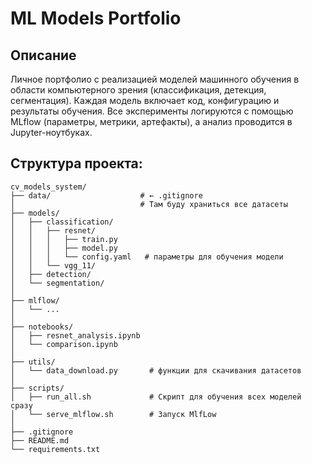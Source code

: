 # ML Models Portfolio

## Описание

Личное портфолио с реализацией моделей машинного обучения в области компьютерного зрения (классификация, детекция, сегментация). 
Каждая модель включает код, конфигурацию и результаты обучения. 
Все эксперименты логируются с помощью MLflow (параметры, метрики, артефакты), а анализ 
проводится в Jupyter-ноутбуках. 

## Структура проекта:

```
cv_models_system/
├── data/                    # ← .gitignore
│                            # Там буду храниться все датасеты
├── models/
│   ├── classification/
│   │   ├── resnet/
│   │   │   ├── train.py
│   │   │   ├── model.py
│   │   │   └── config.yaml   # параметры для обучения модели
│   │   └── vgg_11/
│   ├── detection/
│   └── segmentation/
│
├── mlflow/
│   └── ...
│
├── notebooks/
│   ├── resnet_analysis.ipynb
│   └── comparison.ipynb
│
├── utils/
│   └── data_download.py       # функции для скачивания датасетов
│
├── scripts/
│   ├── run_all.sh             # Скрипт для обучения всех моделей сразу
│   └── serve_mlflow.sh        # Запуск MlfLow
│
├── .gitignore
├── README.md
└── requirements.txt
```

